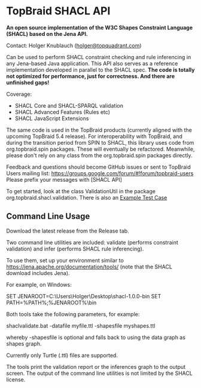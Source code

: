 # TopBraid SHACL API

**An open source implementation of the W3C Shapes Constraint Language (SHACL) based on the Jena API.**

Contact: Holger Knublauch (holger@topquadrant.com)

Can be used to perform SHACL constraint checking and rule inferencing in any Jena-based Java application.
This API also serves as a reference implementation developed in parallel to the SHACL spec.
**The code is totally not optimized for performance, just for correctness. And there are unfinished gaps!**

Coverage:
* SHACL Core and SHACL-SPARQL validation
* SHACL Advanced Features (Rules etc)
* SHACL JavaScript Extensions

The same code is used in the TopBraid products (currently aligned with the upcoming TopBraid 5.4 release).
For interoperability with TopBraid, and during the transition period from SPIN to SHACL, this library
uses code from org.topbraid.spin packages. These will eventually be refactored.
Meanwhile, please don't rely on any class from the org.topbraid.spin packages directly.

Feedback and questions should become GitHub issues or sent to TopBraid Users mailing list:
https://groups.google.com/forum/#!forum/topbraid-users
Please prefix your messages with [SHACL API]

To get started, look at the class ValidationUtil in
the package org.topbraid.shacl.validation.
There is also an [Example Test Case](../master/src/test/java/org/topbraid/shacl/ValidationExample.java)

## Command Line Usage

Download the latest release from the Release tab.

Two command line utilities are included: validate (performs constraint validation) and infer (performs SHACL rule inferencing).

To use them, set up your environment similar to https://jena.apache.org/documentation/tools/ (note that the SHACL download includes Jena).

For example, on Windows:

SET JENAROOT=C:\Users\Holger\Desktop\shacl-1.0.0-bin
SET PATH=%PATH%;%JENAROOT%\bin

Both tools take the following parameters, for example:

shaclvalidate.bat -datafile myfile.ttl -shapesfile myshapes.ttl

whereby -shapesfile is optional and falls back to using the data graph as shapes graph.

Currently only Turtle (.ttl) files are supported.

The tools print the validation report or the inferences graph to the output screen.
The output of the command line utilities is not limited by the SHACL license.
